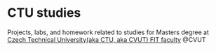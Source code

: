 # CTU studies
Projects, labs, and homework related to studies for Masters degree at [Czech Technical University(aka CTU, aka CVUT) FIT faculty](http://fit.cvut.cz)
@CVUT
